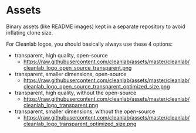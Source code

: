 # Assets

Binary assets (like README images) kept in a separate repository to avoid
inflating clone size.

For Cleanlab logos, you should basically always use these 4 options:
* transparent, high quality, open-source
  - https://raw.githubusercontent.com/cleanlab/assets/master/cleanlab/cleanlab_logo_open_source_transparent.png
* transparent, smaller dimensions, open-source
  - https://raw.githubusercontent.com/cleanlab/assets/master/cleanlab/cleanlab_logo_open_source_transparent_optimized_size.png
* transparent, high quality, without the open-source
  - https://raw.githubusercontent.com/cleanlab/assets/master/cleanlab/cleanlab_logo_transparent.png
* transparent, smaller dimensions, without the open-source
  - https://raw.githubusercontent.com/cleanlab/assets/master/cleanlab/cleanlab_logo_transparent_optimized_size.png
